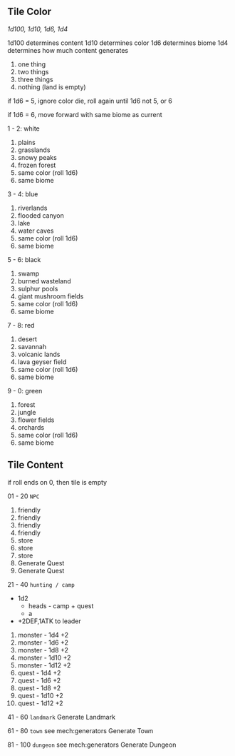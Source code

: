 
## Tile Color

_1d100, 1d10, 1d6, 1d4_

1d100 determines content
1d10 determines color
1d6 determines biome
1d4 determines how much content generates
1. one thing
2. two things
3. three things
4. nothing (land is empty)

if 1d6 = 5, 
    ignore color die, 
    roll again until 1d6 not 5, or 6

if 1d6 = 6,
    move forward with same biome as current

1 - 2: white
1. plains
2. grasslands
3. snowy peaks
4. frozen forest
5. same color (roll 1d6)
6. same biome

3 - 4: blue
1. riverlands
2. flooded canyon
3. lake
4. water caves
5. same color (roll 1d6)
6. same biome

5 - 6: black
1. swamp
2. burned wasteland
3. sulphur pools
4. giant mushroom fields
5. same color (roll 1d6)
6. same biome

7 - 8: red
1. desert
2. savannah
3. volcanic lands
4. lava geyser field
5. same color (roll 1d6)
6. same biome

9 - 0: green
1. forest
2. jungle
3. flower fields
4. orchards
5. same color (roll 1d6)
6. same biome


## Tile Content

if roll ends on 0, then tile is empty

01 - 20 `NPC`
  1. friendly
  2. friendly
  3. friendly
  4. friendly
  5. store
  6. store
  7. store
  8. Generate Quest
  9. Generate Quest

21 - 40 `hunting / camp` 
  * 1d2
    * heads - camp + quest
    * a
  * +2DEF,1ATK to leader

  1. monster - 1d4  +2
  2. monster - 1d6  +2
  3. monster - 1d8  +2
  4. monster - 1d10 +2
  5. monster - 1d12 +2
  6. quest - 1d4    +2
  7. quest - 1d6    +2
  8. quest - 1d8    +2
  9. quest - 1d10   +2
  10. quest - 1d12  +2
  
41 - 60 `landmark`
  Generate Landmark
  
61 - 80 `town` see mech:generators
  Generate Town
  
81 - 100 `dungeon` see mech:generators
  Generate Dungeon


